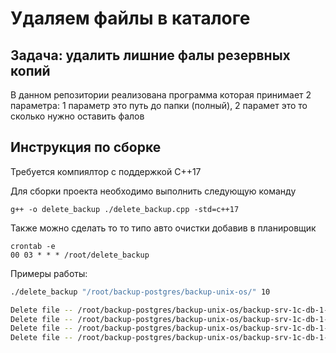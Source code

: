 # Удаляем файлы в каталоге

## Задача: удалить лишние фалы резервных копий

В данном репозитории реализована программа которая принимает 2 параметра:
    1 параметр это путь до папки (полный),
    2 парамет это то сколько нужно оставить фалов

## Инструкция по сборке

Требуется компиялтор с поддержкой C++17

Для сборки проекта необходимо выполнить следующую команду
```
g++ -o delete_backup ./delete_backup.cpp -std=c++17
```
Также можно сделать то то типо авто очистки добавив в планировщик
```
crontab -e
00 03 * * * /root/delete_backup
```

Примеры работы:
```bash
./delete_backup "/root/backup-postgres/backup-unix-os/" 10

Delete file -- /root/backup-postgres/backup-unix-os/backup-srv-1c-db-1-2023-05-01-03:00:01.tar.gz
Delete file -- /root/backup-postgres/backup-unix-os/backup-srv-1c-db-1-2023-04-28-03:00:01.tar.gz
Delete file -- /root/backup-postgres/backup-unix-os/backup-srv-1c-db-1-2023-04-25-03:00:01.tar.gz
Delete file -- /root/backup-postgres/backup-unix-os/backup-srv-1c-db-1-2023-04-22-03:00:01.tar.gz